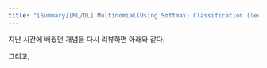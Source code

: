 ```yaml
---
title: "[Summary][ML/DL] Multinomial(Using Softmax) Classification (lec06)"
---
```


지난 시간에 배웠던 개념을 다시 리뷰하면 아래와 같다.

그리고,
